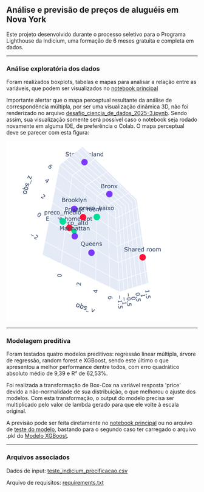 ## Análise e previsão de preços de aluguéis em Nova York

Este projeto desenvolvido durante o processo seletivo para o Programa Lighthouse da Indicium, uma formação de 6 meses gratuita e completa em dados.

---

### Análise exploratória dos dados

Foram realizados boxplots, tabelas e mapas para analisar a relação entre as variáveis, que podem ser visualizados no
[notebook principal](https://github.com/Lud-lud/LH_CD_LUDMILA_SILVA_RESENDE/blob/main/desafio_ciencia_de_dados_2025-3.ipynb)

Importante alertar que o mapa perceptual resultante da análise de correspondência múltipla, por ser uma visualização dinâmica 3D, não foi renderizado no arquivo 
[desafio_ciencia_de_dados_2025-3.ipynb](https://github.com/Lud-lud/LH_CD_LUDMILA_SILVA_RESENDE/blob/main/desafio_ciencia_de_dados_2025-3.ipynb). Sendo assim,
sua visualização somente será possível caso o notebook seja rodado novamente em alguma IDE, de preferência o Colab.
O mapa perceptual deve se parecer com esta figura:

<img src='https://raw.githubusercontent.com/Lud-lud/LH_CD_LUDMILA_SILVA_RESENDE/refs/heads/main/mapa_perceptual.png' />

---

### Modelagem preditiva

Foram testados quatro modelos preditivos: regressão linear múltipla, árvore de regressão, random forest e XGBoost, sendo este último o que apresentou a melhor performance dentre todos,
com erro quadrático absoluto médio de 9,39 e R² de 62,53%.

Foi realizada a transformação de Box-Cox na variável resposta 'price' devido a não-normalidade 
de sua distribuição, o que melhorou o ajuste dos modelos.
Com esta transformação, o output do modelo precisa ser
multiplicado pelo valor de lambda gerado para que ele volte à escala original.

A previsão pode ser feita diretamente no 
[notebook principal](https://github.com/Lud-lud/LH_CD_LUDMILA_SILVA_RESENDE/blob/main/desafio_ciencia_de_dados_2025-3.ipynb)
ou no arquivo de
[teste do modelo](https://github.com/Lud-lud/LH_CD_LUDMILA_SILVA_RESENDE/blob/main/teste_modelo.ipynb), bastando para o segundo caso ter carregado o arquivo .pkl do
[Modelo XGBoost](https://github.com/Lud-lud/LH_CD_LUDMILA_SILVA_RESENDE/blob/main/modelo_xgboost.pkl).

---
### Arquivos associados

Dados de input: [teste_indicium_precificacao.csv](https://github.com/Lud-lud/LH_CD_LUDMILA_SILVA_RESENDE/blob/main/teste_indicium_precificacao)

Arquivo de requisitos: [requirements.txt](https://github.com/Lud-lud/LH_CD_LUDMILA_SILVA_RESENDE/blob/main/requirements.txt)
